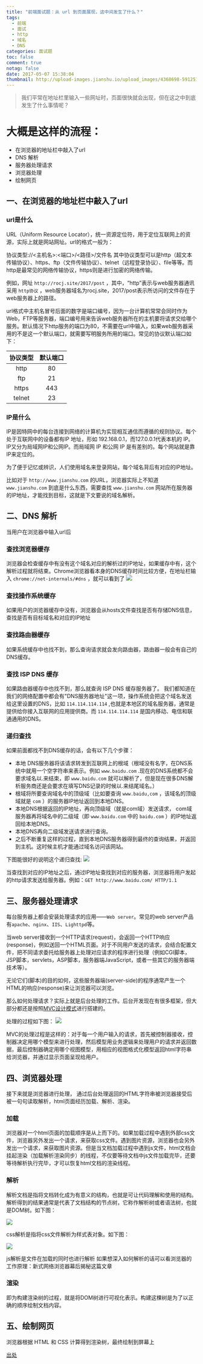 ```yaml
---
title: "前端面试题：从 url 到页面展现，这中间发生了什么？"
tags:
  - 前端
  - 面试
  - http
  - 域名
  - DNS
categories: 面试题
toc: false
comment: true
notag: false
date: 2017-05-07 15:38:04
thumbnail: http://upload-images.jianshu.io/upload_images/4368698-59125100b3219d73.jpg?imageMogr2/auto-orient/strip%7CimageView2/2/w/1240
---
```


>我们平常在地址栏里输入一些网址时，页面很快就会出现，但在这之中到底发生了什么事情呢？

# 大概是这样的流程：

* 在浏览器的地址栏中敲入了url
* DNS 解析
* 服务器处理请求
* 浏览器处理
* 绘制网页

## 一、在浏览器的地址栏中敲入了url

### url是什么

URL（Uniform Resource Locator），统一资源定位符，用于定位互联网上的资源，实际上就是网站网址。url的格式一般为：

协议类型://<主机名>:<端口>/<路径>/文件名
其中协议类型可以是http（超文本传输协议）、https、ftp（文件传输协议）、telnet（远程登录协议）、file等等。而http是最常见的网络传输协议，https则是进行加密的网络传输。

例如，网址 `http://rocj.site/2017/post` ，其中，“http”表示与web服务器通讯采用 `http协议` ，web服务器域名为rocj.site，2017/post表示所访问的文件存在于web服务器上的路径。

url格式中主机名冒号后面的数字是端口编号，因为一台计算机常常会同时作为Web，FTP等服务器，端口编号用来告诉web服务器所在的主机要将请求交给哪个服务。默认情况下http服务的端口为80，不需要在url中输入，如果web服务器采用的不是这一个默认端口，就需要写明服务所用的端口。常见的协议默认端口如下：

|协议类型|默认端口|
|:-:|:-:|
|http|80|
|ftp|21|
|https|443|
|telnet|23|

### IP是什么

IP是因特网中的每台连接到网络的计算机为实现相互通信而遵循的规则协议。每个处于互联网中的设备都有IP 地址，形如 192.168.0.1，而127.0.0.1代表本机的 IP。IP又分为局域网IP和公网IP。而局域网 IP 和公网 IP 是有差别的。每个网站就是靠IP来定位的。

为了便于记忆或辨识，人们使用域名来登录网站，每个域名背后有对应的IP地址。

比如对于 `http://www.jianshu.com` 的URL，浏览器实际上不知道 `www.jianshu.com` 到底是什么东西，需要查找 `www.jianshu.com` 网站所在服务器的IP地址，才能找到目标，这就是下文要说的域名解析。

## 二、DNS 解析

当用户在浏览器中输入url后

### 查找浏览器缓存

浏览器会检查缓存中有没有这个域名对应的解析过的IP地址，如果缓存中有，这个解析过程就将结束。Chrome浏览器看本身的DNS缓存时间比较方便，在地址栏输入 `chrome://net-internals/#dns` ，就可以看到了
![](http://upload-images.jianshu.io/upload_images/5308475-1edd5a71a8c33fd7.png?imageMogr2/auto-orient/strip%7CimageView2/2/w/1240)

### 查找操作系统缓存

如果用户的浏览器缓存中没有，浏览器会从hosts文件查找是否有存储DNS信息，查找是否有目标域名和对应的IP地址

### 查找路由器缓存
如果系统缓存中也找不到，那么查询请求就会发向路由器，路由器一般会有自己的DNS缓存。

### 查找 ISP DNS 缓存
如果路由器缓存中也找不到，那么就查询 ISP DNS 缓存服务器了。
我们都知道在我们的网络配置中都会有"DNS服务器地址"这一项，操作系统会把这个域名发送给这里设置的DNS，比如 `114.114.114.114` ,也就是本地区的域名服务器，通常是提供给你接入互联网的应用提供商。而 `114.114.114.114` 是国内移动、电信和联通通用的DNS。

### 递归查找

如果前面都找不到DNS缓存的话，会有以下几个步骤：

* 本地 DNS服务器将该请求转发到互联网上的根域（根域没有名字，在DNS系统中就用一个空字符串来表示。例如 `www.baidu.com` .现在的DNS系统都不会要求域名以.来结束，即 `www.baidu.com` 就可以解析了，但是现在很多DNS解析服务商还是会要求在填写DNS记录的时候以.来结尾域名。）
* 根域将所要查询域名中的顶级域（比如要查询 `www.baidu,com` ，该域名的顶级域就是 `com` ）的服务器IP地址返回到本地DNS。
* 本地DNS根据返回的IP地址，再向顶级域（就是com域）发送请求， com域服务器再将域名中的二级域（即 `www.baidu.com` 中的 `baidu.com` ）的IP地址返回给本地DNS。
* 本地DNS再向二级域发送请求进行查询。
* 之后不断重复这样的过程，直到本地DNS服务器得到最终的查询结果，并返回到主机。这时候主机才能通过域名访问该网站。

下图能很好的说明这个递归查找:
![](http://upload-images.jianshu.io/upload_images/5308475-cf58e66c93c1f2ec.gif?imageMogr2/auto-orient/strip)

当查找到对应的IP地址之后，通过IP地址查找到对应的服务器，浏览器将用户发起的http请求发送给服务器。例如：`GET http://www.baidu.com/ HTTP/1.1`

## 三、服务器处理请求

每台服务器上都会安装处理请求的应用——`Web server`。常见的web server产品有`apache`、`nginx`、`IIS`、`Lighttpd`等。

当web server接收到一个HTTP请求(request)，会返回一个HTTP响应(response)，例如送回一个HTML页面。对于不同用户发送的请求，会结合配置文件，把不同请求委托给服务器上处理对应请求的程序进行处理（例如CGI脚本，JSP脚本，servlets，ASP脚本，服务器端JavaScript，或者一些其它的服务器端技术等）。

无论它们(脚本)的目的如何，这些服务器端(server-side)的程序通常产生一个HTML的响应(response)来让浏览器可以浏览。

那么如何处理请求？实际上就是后台处理的工作。后台开发现在有很多框架，但大部分都还是按照[MVC设计模式](https://zh.wikipedia.org/wiki/MVC)进行搭建的。

处理的过程如下图：
![](http://upload-images.jianshu.io/upload_images/5308475-d45e8967170041f2.png?imageMogr2/auto-orient/strip%7CimageView2/2/w/1240)

MVC的处理过程是这样的：对于每一个用户输入的请求，首先被控制器接收，控制器决定用哪个模型来进行处理，然后模型用业务逻辑来处理用户的请求并返回数据，最后控制器确定用哪个视图模型，用相应的视图格式化模型返回html字符串给浏览器，并通过显示页面呈现给用户。

## 四、浏览器处理

接下来就是浏览器进行处理， 通过后台处理返回的HTML字符串被浏览器接受后被一句句读取解析，html页面经历加载、解析、渲染。

### 加载

浏览器对一个html页面的加载顺序是从上而下的。如果加载过程中遇到外部css文件，浏览器另外发出一个请求，来获取css文件。遇到图片资源，浏览器也会另外发出一个请求，来获取图片资源。但是当文档加载过程中遇到js文件，html文档会挂起渲染（加载解析渲染同步）的线程，不仅要等待文档中js文件加载完毕，还要等待解析执行完毕，才可以恢复html文档的渲染线程。

### 解析

解析文档是指将文档转化成为有意义的结构，也就是可让代码理解和使用的结构。解析得到的结果通常是代表了文档结构的节点树，它称作解析树或者语法树，也就是DOM树。如下图：

![](http://upload-images.jianshu.io/upload_images/5308475-3817847173a249ef.gif?imageMogr2/auto-orient/strip)

css解析是指将css文件解析为样式表对象。如下图：

![](http://upload-images.jianshu.io/upload_images/5308475-810853491150d1ed.png?imageMogr2/auto-orient/strip%7CimageView2/2/w/1240)

js解析是文件在加载的同时也进行解析
如果想深入如何解析的话可以看浏览器的工作原理：新式网络浏览器幕后揭秘这篇文章

### 渲染

即为构建渲染树的过程，就是将DOM树进行可视化表示。构建这棵树是为了以正确的顺序绘制文档内容。

## 五、绘制网页

浏览器根据 HTML 和 CSS 计算得到渲染树，最终绘制到屏幕上

[出处](https://segmentfault.com/a/1190000006879700)
